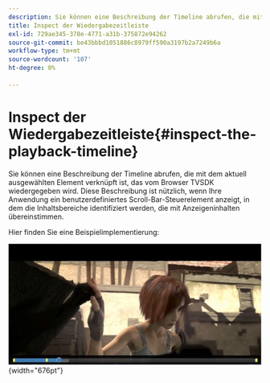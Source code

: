 ```yaml
---
description: Sie können eine Beschreibung der Timeline abrufen, die mit dem aktuell ausgewählten Element verknüpft ist, das vom Browser TVSDK wiedergegeben wird. Diese Beschreibung ist nützlich, wenn Ihre Anwendung ein benutzerdefiniertes Scroll-Bar-Steuerelement anzeigt, in dem die Inhaltsbereiche identifiziert werden, die mit Anzeigeninhalten übereinstimmen.
title: Inspect der Wiedergabezeitleiste
exl-id: 729ae345-378e-4771-a31b-375872e94262
source-git-commit: be43bbbd1051886c8979ff590a3197b2a7249b6a
workflow-type: tm+mt
source-wordcount: '107'
ht-degree: 0%

---
```


# Inspect der Wiedergabezeitleiste{#inspect-the-playback-timeline}

Sie können eine Beschreibung der Timeline abrufen, die mit dem aktuell ausgewählten Element verknüpft ist, das vom Browser TVSDK wiedergegeben wird. Diese Beschreibung ist nützlich, wenn Ihre Anwendung ein benutzerdefiniertes Scroll-Bar-Steuerelement anzeigt, in dem die Inhaltsbereiche identifiziert werden, die mit Anzeigeninhalten übereinstimmen.

Hier finden Sie eine Beispielimplementierung:
<!--<a id="fig_9CB8AF44F122405C9B78006ADC10F5B1"></a>-->

![](assets/timeline.png){width="676pt"}
